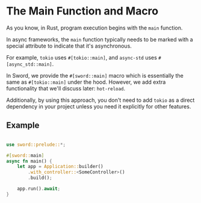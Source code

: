 # The Main Function and Macro

As you know, in Rust, program execution begins with the `main` function.

In async frameworks, the `main` function typically needs to be marked with a special attribute to indicate that it's asynchronous.

For example, `tokio` uses `#[tokio::main]`, and `async-std` uses `#[async_std::main]`.

In Sword, we provide the `#[sword::main]` macro which is essentially the same as `#[tokio::main]` under the hood. However, we add extra functionality that we'll discuss later: `hot-reload`.

Additionally, by using this approach, you don't need to add `tokio` as a direct dependency in your project unless you need it explicitly for other features.

## Example

```rust

use sword::prelude::*;

#[sword::main]
async fn main() {
    let app = Application::builder()
        .with_controller::<SomeController>()
        .build();

    app.run().await;
}

```
